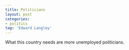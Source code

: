 ```yaml
---
title: Politicians
layout: post
categories:
- politics
tag: 'Edward Langley'
---
```


What this country needs are more unemployed politicians.